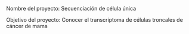 Nombre del proyecto: Secuenciación de célula única 

Objetivo del proyecto: Conocer el transcriptoma de células troncales de cáncer de mama 


